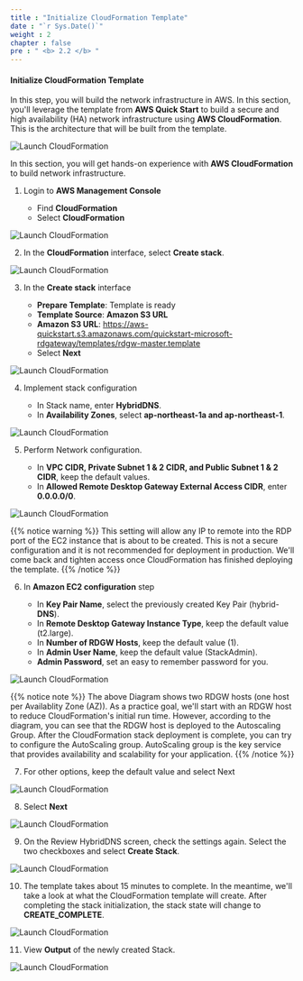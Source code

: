 ```yaml
---
title : "Initialize CloudFormation Template"
date : "`r Sys.Date()`"
weight : 2
chapter : false
pre : " <b> 2.2 </b> "
---
```


#### Initialize CloudFormation Template

In this step, you will build the network infrastructure in AWS. In this section, you'll leverage the template from **AWS Quick Start** to build a secure and high availability (HA) network infrastructure using **AWS CloudFormation**. This is the architecture that will be built from the template.

![Launch CloudFormation](/images/2-Pre/0002.png?featherlight=false&width=45pc)

In this section, you will get hands-on experience with **AWS CloudFormation** to build network infrastructure.

1. Login to **AWS Management Console**


    - Find **CloudFormation**
    - Select **CloudFormation**

![Launch CloudFormation](/images/2.2-LaunchCloudFormation/0001.png?featherlight=false&width=90pc)

2. In the **CloudFormation** interface, select **Create stack**.

![Launch CloudFormation](/images/2.2-LaunchCloudFormation/0002.png?featherlight=false&width=90pc)

3. In the **Create stack** interface

   - **Prepare Template**: Template is ready
   - **Template Source**: **Amazon S3 URL**
   - **Amazon S3 URL**: https://aws-quickstart.s3.amazonaws.com/quickstart-microsoft-rdgateway/templates/rdgw-master.template
   - Select **Next**

![Launch CloudFormation](/images/2.2-LaunchCloudFormation/0003.png?featherlight=false&width=90pc)

4. Implement stack configuration

   - In Stack name, enter **HybridDNS**.
   - In **Availability Zones**, select **ap-northeast-1a and ap-northeast-1**.

![Launch CloudFormation](/images/2.2-LaunchCloudFormation/0004.png?featherlight=false&width=90pc)

5. Perform Network configuration.

   - In **VPC CIDR, Private Subnet 1 & 2 CIDR, and Public Subnet 1 & 2 CIDR**, keep the default values.
   - In **Allowed Remote Desktop Gateway External Access CIDR**, enter **0.0.0.0/0**.

![Launch CloudFormation](/images/2.2-LaunchCloudFormation/0005.png?featherlight=false&width=90pc)

{{% notice warning %}}
This setting will allow any IP to remote into the RDP port of the EC2 instance that is about to be created. This is not a secure configuration and it is not recommended for deployment in production. We'll come back and tighten access once CloudFormation has finished deploying the template.
{{% /notice %}}


6. In **Amazon EC2 configuration** step

   - In **Key Pair Name**, select the previously created Key Pair (hybrid-**DNS**).
   - In **Remote Desktop Gateway Instance Type**, keep the default value (t2.large).
   - In **Number of RDGW Hosts**, keep the default value (1).
   - In **Admin User Name**, keep the default value (StackAdmin).
   - **Admin Password**, set an easy to remember password for you.

![Launch CloudFormation](/images/2.2-LaunchCloudFormation/0006.png?featherlight=false&width=90pc)

{{% notice note %}}
The above Diagram shows two RDGW hosts (one host per Availablity Zone (AZ)).
As a practice goal, we'll start with an RDGW host to reduce CloudFormation's initial run time. However, according to the diagram, you can see that the RDGW host is deployed to the Autoscaling Group. After the CloudFormation stack deployment is complete, you can try to configure the AutoScaling group. AutoScaling group is the key service that provides availability and scalability for your application.
{{% /notice %}}

7. For other options, keep the default value and select Next

![Launch CloudFormation](/images/2.2-LaunchCloudFormation/0007.png?featherlight=false&width=90pc)

8. Select **Next**

![Launch CloudFormation](/images/2.2-LaunchCloudFormation/0008.png?featherlight=false&width=90pc)

9. On the Review HybridDNS screen, check the settings again. Select the two checkboxes and select **Create Stack**.

![Launch CloudFormation](/images/2.2-LaunchCloudFormation/0009.png?featherlight=false&width=90pc)

10. The template takes about 15 minutes to complete. In the meantime, we'll take a look at what the CloudFormation template will create. After completing the stack initialization, the stack state will change to **CREATE_COMPLETE**.

![Launch CloudFormation](/images/2.2-LaunchCloudFormation/00010.png?featherlight=false&width=90pc)

11. View **Output** of the newly created Stack.

![Launch CloudFormation](/images/2.2-LaunchCloudFormation/00011.png?featherlight=false&width=90pc)